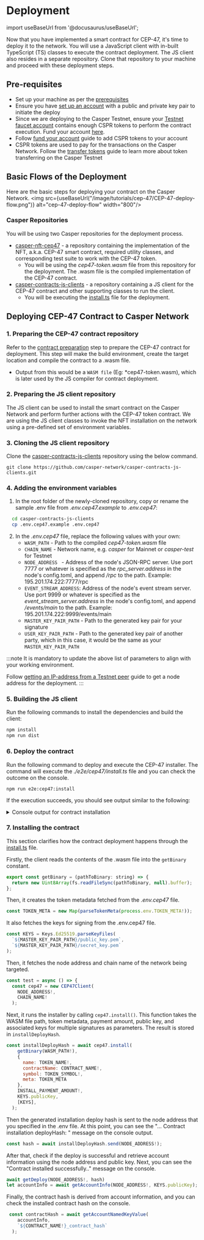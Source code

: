 
# Deployment
import useBaseUrl from '@docusaurus/useBaseUrl';

Now that you have implemented a smart contract for CEP-47, it's time to deploy it to the network. You will use a JavaScript client with in-built TypeScript (TS) classes to execute the contract deployment. The JS client also resides in a separate repository. Clone that repository to your machine and proceed with these deployment steps.

## Pre-requisites
- Set up your machine as per the [prerequisites](/docs/workflow/setup)
- Ensure you have [set up an account](/docs/workflow/setup#setting-up-an-account) with a public and private key pair to initiate the deploy
- Since we are deploying to the Casper Testnet, ensure your [Testnet faucet account](https://testnet.cspr.live/tools/faucet) contains enough CSPR tokens to perform the contract execution. Fund your account [here](/docs/workflow/setup#fund-your-account). 
- Follow [fund your account](/docs/workflow/setup#fund-your-account) guide to add CSPR tokens to your account
- CSPR tokens are used to pay for the transactions on the Casper Network. Follow the [transfer tokens](https://casper.network/docs/workflow/token-transfer#2-the-faucet) guide to learn more about token transferring on the Casper Testnet

## Basic Flows of the Deployment
Here are the basic steps for deploying your contract on the Casper Network.
<img src={useBaseUrl("/image/tutorials/cep-47/CEP-47-deploy-flow.png")} alt="cep-47-deploy-flow" width="800"/>


### Casper Repositories

You will be using two Casper repositories for the deployment process.
-  [casper-nft-cep47](https://github.com/casper-ecosystem/casper-nft-cep47) - a repository containing the implementation of the NFT, a.k.a. CEP-47 smart contract, required utility classes, and corresponding test suite to work with the CEP-47 token.
    - You will be using the *cep47-token.wasm* file from this repository for the deployment. The .wasm file is the compiled implementation of the CEP-47 contract.
- [casper-contracts-js-clients](https://github.com/casper-network/casper-contracts-js-clients) - a repository containing a JS client for the CEP-47 contract and other supporting classes to run the client. 
    - You will be executing the [install.ts](https://github.com/casper-network/casper-contracts-js-clients/blob/master/e2e/cep47/install.ts) file for the deployment.

## Deploying CEP-47 Contract to Casper Network

### 1. Preparing the CEP-47 contract repository

Refer to the [contract preparation](../cep47/prepare) step to prepare the CEP-47 contract for deployment. This step will make the build environment, create the target location and compile the contract to a .wasm file.

- Output from this would be a `WASM file` (Eg: *cep47-token.wasm), which is later used by the JS compiler for contract deployment.

### 2.  Preparing the JS client repository
The JS client can be used to install the smart contract on the Casper Network and perform further actions with the CEP-47 token contract. We are using the JS client classes to invoke the NFT installation on the network using a pre-defined set of environment variables.

### 3.  Cloning the JS client repository
Clone the [casper-contracts-js-clients](https://github.com/casper-network/casper-contracts-js-clients) repository using the below command.

```
git clone https://github.com/casper-network/casper-contracts-js-clients.git
```

### 4.  Adding the environment variables 

1. In the root folder of the newly-cloned repository, copy or rename the sample .env file from *.env.cep47.example* to *.env.cep47*:
  ```bash
    cd casper-contracts-js-clients
    cp .env.cep47.example .env.cep47
  ```

2. In the *.env.cep47* file, replace the following values with your own:
    - `WASM_PATH` - Path to the compiled *cep47-token.wasm* file
    - `CHAIN_NAME` - Network name, e.g. *casper* for Mainnet or *casper-test* for Testnet
    - `NODE_ADDRESS ` - Address of the node's JSON-RPC server. Use port 7777 or whatever is specified as the *rpc_server.address* in the node's config.toml, and append */rpc* to the path. Example: 195.201.174.222:7777/rpc
    - `EVENT_STREAM_ADDRESS`: Address of the node's event stream server. Use port 9999 or whatever is specified as the *event_stream_server.address* in the node's config.toml, and append  */events/main* to the path. Example: 195.201.174.222:9999/events/main
    - `MASTER_KEY_PAIR_PATH` - Path to the generated key pair for your signature
    - `USER_KEY_PAIR_PATH` - Path to the generated key pair of another party, which in this case, it would be the same as your `MASTER_KEY_PAIR_PATH`

:::note
It is mandatory to update the above list of parameters to align with your working environment.

Follow [getting an IP-address from a Testnet peer](../erc20/deploy#getting-an-ip-address-from-a-testnet-peer) guide to get a node address for the deployment. 
:::

### 5.  Building the JS client
Run the following commands to install the dependencies and build the client:
```bash
npm install
npm run dist
```

### 6. Deploy the contract
Run the following command to deploy and execute the CEP-47 installer. The command will execute the *./e2e/cep47/install.ts* file and you can check the outcome on the console.

```
npm run e2e:cep47:install
```
If the execution succeeds, you should see output similar to the following:

<details>
<summary>Console output for contract installation </summary>

```bash
... Contract installation deployHash: 0dcef7e7bddbc5a666aff1afbc03cf4797e3736c71fe05aee9944a26c4eeefab
... Contract installed successfully.
... Account Info:
{
  "_accountHash": "account-hash-179cd876d5c74317cce9c48d718a040e6e909063d7d786de0c5c6421a09fa803",
  "namedKeys": [
    {
      "name": "bdk_nft_contract_contract_hash",
      "key": "hash-a47d35d835a5fa8a1bcd55a4426dc14e21da9b876c1617742f18813737a4ece0"
    },
    {
      "name": "bdk_nft_contract_contract_hash_wrapped",
      "key": "uref-ff9b562d357d9a258acb2b3798f82c6ec5db49a8852e2e96b0ed4b1faf873206-007"
    },
    {
      "name": "contract_package_hash",
      "key": "hash-2468facdc9a6f324f8442584fd46d911e3ac9b434dfa79435567bf71f9b8bd23"
    }
  ],
  "mainPurse": "uref-a33e25cb1e6baa38e8306dba0492183c65cb41db3dbe8f69546868a4c0cfd0d9-007",
  "associatedKeys": [
    {
      "accountHash": "account-hash-179cd876d5c74317cce9c48d718a040e6e909063d7d786de0c5c6421a09fa803",
      "weight": 1
    }
  ],
  "actionThresholds": {
    "deployment": 1,
    "keyManagement": 1
  }
}
... Contract Hash: hash-a47d35d835a5fa8a1bcd55a4426dc14e21da9b876c1617742f18813737a4ece0

```

</details>


### 7.  Installing the contract
This section clarifies how the contract deployment happens through the [install.ts](https://github.com/casper-network/casper-contracts-js-clients/blob/master/e2e/cep47/install.ts) file.

Firstly, the client reads the contents of the .wasm file into the `getBinary` constant.
```javascript
export const getBinary = (pathToBinary: string) => {
  return new Uint8Array(fs.readFileSync(pathToBinary, null).buffer);
};
```

Then, it creates the token metadata fetched from the *.env.cep47* file.

```javascript
const TOKEN_META = new Map(parseTokenMeta(process.env.TOKEN_META!));
```
It also fetches the keys for signing from the .env.cep47 file.

```javascript
const KEYS = Keys.Ed25519.parseKeyFiles(
  `${MASTER_KEY_PAIR_PATH}/public_key.pem`,
  `${MASTER_KEY_PAIR_PATH}/secret_key.pem`
);
```

Then, it fetches the node address and chain name of the network being targeted.

```javascript
const test = async () => {
  const cep47 = new CEP47Client(
    NODE_ADDRESS!,
    CHAIN_NAME!
  ); 
```
Next, it runs the installer by calling `cep47.install()`. This function takes the WASM file path, token metadata, payment amount, public key, and associated keys for multiple signatures as parameters. The result is stored in `installDeployHash`.


```javascript
const installDeployHash = await cep47.install(
    getBinary(WASM_PATH!),
    {
      name: TOKEN_NAME!,
      contractName: CONTRACT_NAME!,
      symbol: TOKEN_SYMBOL!,
      meta: TOKEN_META
    },
    INSTALL_PAYMENT_AMOUNT!,
    KEYS.publicKey,
    [KEYS],
  );
```

Then the generated installation deploy hash is sent to the node address that you specified in the .env file. At this point, you can see the "... Contract installation deployHash: " message on the console output.

```javascript
const hash = await installDeployHash.send(NODE_ADDRESS!);
```

After that, check if the deploy is successful and retrieve account information using the node address and public key. Next, you can see the "Contract installed successfully.." message on the console.

```javascript
await getDeploy(NODE_ADDRESS!, hash)
let accountInfo = await getAccountInfo(NODE_ADDRESS!, KEYS.publicKey);
```

Finally, the contract hash is derived from account information, and you can check the installed contract hash on the console.
```javascript
 const contractHash = await getAccountNamedKeyValue(
    accountInfo,
    `${CONTRACT_NAME!}_contract_hash`
  );
```
